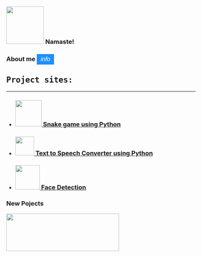 <h3 align = "left" >
  <img src = "https://i.pinimg.com/originals/d7/bd/f1/d7bdf125ad47c0a85af91b082478a28d.gif" width = 100 height = 100 /> Namaste!
</h3>
<!---
<form action="https://suhasbrao.github.io/about.html">
    <button name="button">About me</button>
</form>
--->
<link rel="stylesheet" href="https://fonts.googleapis.com/icon?family=Material+Icons">
<style>
.btn {
  background-color: DodgerBlue;
  border: none;
  color: white;
  padding: 5px 10px;
  font-size: 16px;
  cursor: pointer;
}
/* Darker background on mouse-over */
.btn:hover {
  background-color: RoyalBlue;
}
</style>

<h3>About me <a href="https://suhasbrao.github.io/about.html" >
  <button class="btn"><i class="material-icons">info</i> </button></a>
</h3>

<!--<a href="https://suhasbrao.github.io/about.html" class="btn info"> About me</a>-->

<h2><samp>Project sites:</samp></h2>

---
- <h3><img src = "https://external-content.duckduckgo.com/iu/?u=http%3A%2F%2Fbestanimations.com%2FAnimals%2FReptiles%2Fsnakes%2Fanimated-cobra-snake-gif-2.gif&f=1&nofb=1" width = 70 height = 70/><a href = "https://suhasbrao.github.io/Snake-game/">  Snake game using Python</a></h3>

- <h3><img src ="https://external-content.duckduckgo.com/iu/?u=https%3A%2F%2Fgifimage.net%2Fwp-content%2Fuploads%2F2017%2F10%2Fmicrophone-gif-12.gif&f=1&nofb=1" width = 50 height = 50 /><a href = "https://suhasbrao.github.io/Text-To-Speech/" > Text to Speech Converter using Python </a></h3>

- <h3><img src="https://media0.giphy.com/media/rxFW7n1NU7E6bwJ5ht/giphy.gif?cid=ecf05e4744p6phdsmu8nr73m9k0rixokm92401r15rsz1r62&rid=giphy.gif&ct=g" width = 65 height = 65 /><a href = 'https://suhasbrao.github.io/FaceDetection/'> Face Detection</a></h3>
<h3> New Pojects </h3>

<p align="left">
<img 
src="https://media1.giphy.com/media/rgVLXMbhACKQ/giphy.gif?cid=790b7611576df108a8ccb326083b203ef31a3fe024cd6c5a&rid=giphy.gif&ct=g"
width = 300
height = 100
/>
</p>
